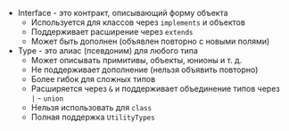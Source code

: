 - Interface - это контракт, описывающий форму объекта
	- Используется для классов через `implements` и объектов
	- Поддерживает расширение через `extends`
	- Может быть дополнен (объявлен повторно с новыми полями)
- Type - это алиас (псевдоним) для любого типа
	- Может описывать примитивы, объекты, юнионы и т. д.
	- Не поддерживает дополнение (нельзя объявить повторно)
	- Более гибок для сложных типов
	- Расширяется через `&` и поддерживает объединение типов через `|` - `union`
	- Нельзя использовать для `class` 
	- Полная поддержка `UtilityTypes`